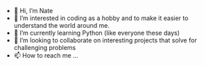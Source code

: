 - 👋 Hi, I’m Nate
- 👀 I’m interested in coding as a hobby and to make it easier to understand the world around me.
- 🌱 I’m currently learning Python (like everyone these days)
- 💞️ I’m looking to collaborate on interesting projects that solve for challenging problems
- 📫 How to reach me ...

<!---
ngh58/ngh58 is a ✨ special ✨ repository because its `README.md` (this file) appears on your GitHub profile.
You can click the Preview link to take a look at your changes.
--->
